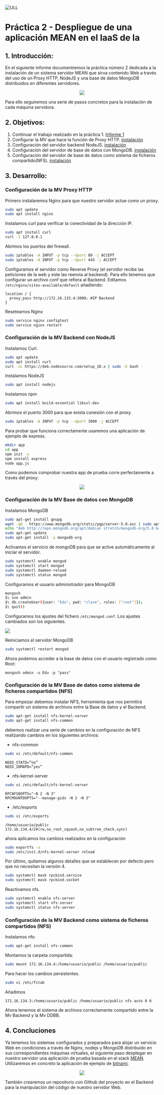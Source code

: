 ![ULL](img/Logo_Universidad_LaLaguna.png)

# Práctica 2 - Despliegue de una aplicación MEAN en el IaaS de la

## 1. Introducción:

En el siguiente informe documentremos la práctica número 2 dedicada a la instalación de un sistema servidor MEAN que sirva contenido Web a través del uso de un Proxy HTTP, NodeJS y una base de datos MongoDB distribuidos en diferentes servidores.

<p align="center">
  <img src="https://github.com/educande05/ULL_ESIT_INF_SyTW_2021_alu0100890174/blob/main/practica_2/img/Captura%20de%20pantalla%202021-10-30%20105857.png" />
</p>

Para ello seguiremos una serie de pasos concretos para la instalación de cada máquina servidora.

## 2. Objetivos:

1. Continuar el trabajo realizado en la práctica 1. [Informe 1](https://github.com/educande05/ULL_ESIT_INF_SyTW_2021_alu0100890174/blob/main/practica_1/Informe.md)
2. Configurar la MV que hace la función de Proxy HTTP. [instalación](https://linuxize.com/post/how-to-install-nginx-on-debian-9/)
3. Configuración del servidor backend NodeJS. [instalación](https://linuxconfig.org/how-to-install-nodejs-on-debian-9-stretch-linux)
4. Configuración del servidor de base de datos con MongoDB. [instalación](https://docs.mongodb.com/manual/tutorial/install-mongodb-on-debian/)
5. Configuración del servidor de base de datos como sistema de ficheros compartido(NFS). [instalación](https://wiki.debian.org/NFSServerSetup)

## 3. Desarrollo:

### Configuración de la MV Proxy HTTP

Primero instalaremos Nginx para que nuestro servidor actue como un proxy.

```bash
sudo apt update
sudo apt install nginx
```

Instalamos curl para verificar la conectividad de la dirección IP.

```bash
sudo apt install curl
curl -I 127.0.0.1
```

Abrimos los puertos del firewall.

```bash
sudo iptables -A INPUT -p tcp --dport 80 -j ACCEPT
sudo iptables -A INPUT -p tcp --dport 443 -j ACCEPT
```

Configuramos el servidor como Reverse Proxy (el servidor recibe las peticiones de la web y este las reenvia al backend). Para ello tenemos que configurar un archivo conf que refiera al Backend. Editamos ```/etc/nginx/sites-available/default``` añadiendo:

```
location / {
  proxy_pass http://172.16.133.4:3000; #IP Backend
}
```

Reseteamos Nginx
```bash
sudo service nginx configtest
sudo service nginx restart
```


### Configuración de la MV Backend con NodeJS

Instalamos Curl.

```bash
sudo apt update
sudo apt install curl
curl -sL https://deb.nodesource.com/setup_10.x | sudo -E bash -
```

Instalamos NodeJS

```bash
sudo apt install nodejs
```

Instalamos npm

```bash
sudo apt install build-essential libssl-dev
```

Abrimos el puerto 3000 para que exista conexión con el proxy.

```bash
sudo iptables -A INPUT -p tcp --dport 3000 -j ACCEPT
```

Para probar que funciona correctamente usaremos una aplicación de ejemplo de express.

```bash
mkdir app
cd app
npm init -y 
npm install express
node app.js
```

Como podemos comprobar nuestra app de prueba corre perfectamente a través del proxy:

<p align="center">
  <img src="https://github.com/educande05/ULL_ESIT_INF_SyTW_2021_alu0100890174/blob/main/practica_2/img/Captura%20de%20pantalla%202021-10-30%20133044.png" />
</p>

### Configuración de la MV Base de datos con MongoDB

Instalamos MongoDB

```bash
sudo apt-get install gnupg
wget -qO - https://www.mongodb.org/static/pgp/server-5.0.asc | sudo apt-key add -
echo "deb http://repo.mongodb.org/apt/debian stretch/mongodb-org/5.0 main" | sudo tee /etc/apt/sources.list.d/mongodb-org-5.0.list
sudo apt-get update
sudo apt-get install -y mongodb-org
```

Activamos el servicio de mongoDB para que se active automáticamente al iniciar el servidor.

```bash
sudo systemctl enable mongod
sudo systemctl start mongod
sudo systemctl daemon-reload
sudo systemctl status mongod
```

Configuramos el usuario administrador para MongoDB

```bash
mongosh
$\ use admin
$\ db.createUser({user: "Edu", pwd: "clave", roles: ["root"]});
$\ quit()
```

Configuramos los ajustes del fichero ```/etc/mongod.conf```. Los ajustes cambiados son los siguientes.

<p align="left">
  <img src="https://github.com/educande05/ULL_ESIT_INF_SyTW_2021_alu0100890174/blob/main/practica_2/img/Captura%20de%20pantalla%202021-10-30%20135332.png" />
</p>

Reiniciamos el servidor MongoDB

```bash
sudo systemctl restart mongod
```

Ahora podemos acceder a la base de datos con el usuario registrado como Root:

```
mongosh admin -u Edu -p "pass"
```

### Configuración de la MV Base de datos como sistema de ficheros compartidos (NFS)


Para empezar debemos instalar NFS, herramienta que nos permitirá compartir un sistema de archivos entre la Base de datos y el Backend.

```bash
sudo apt-get install nfs-kernel-server
sudo apt-get install nfs-common
```

debemos realizar una serie de cambios en la configuración de NFS realizando cambios en los siguientes archivos:

* nfs-common
```bash
sudo vi /etc/default/nfs-common
```

```
NEED_STATD=”no”
NEED_IDMAPD=”yes”
```

* nfs-kernel-server
```bash
sudo vi /etc/default/nfs-kernel-server
```

```
RPCNFSDOPTS="-N 2 -N 3"
RPCMOUNTDOPTS="--manage-gids -N 2 -N 3"
```

* /etc/exports
```bash
sudo vi /etc/exports
```

```
/home/usuario/public 172.16.134.4/24(rw,no_root_squash,no_subtree_check,sync)
```

ahora aplicamos los cambios realizados en la configuración

```bash
sudo exportfs -a
sudo /etc/init.d/nfs-kernel-server reload
```

Por último, quitamos algunos detalles que se establecen por defecto pero
que no necesitan la versión 4.

```bash
sudo systemctl mask rpcbind.service
sudo systemctl mask rpcbind.socket
```

Reactivamos nfs.

```bash
sudo systemctl enable nfs-server
sudo systemctl start nfs-server
sudo systemctl status nfs-server
```


### Configuración de la MV Backend como sistema de ficheros compartidos (NFS)


Instalamos nfs:

```bash
sudo apt-get install nfs-common
```

Montamos la carpeta compartida:

```bash
sudo mount 172.16.134.4:/home/usuario/public /home/usuario/public
```

Para hacer los cambios persistentes.

```bash
sudo vi /etc/fstab
```

Añadimos

```
172.16.134.3:/home/usuario/public /home/usuario/public nfs auto 0 0
```

Ahora tenemos el sistema de archivos correctamente compartido entre la Mv Backend y la Mv DDBB.


## 4. Concluciones

Ya tenemos los sistemas configurados y preparados para alojar un servicio Web en condiciones a través de Nginx, nodejs y MongoDB distribuido en sus correspondientes máquinas virtuales, el siguiente paso desplegar en nuestro servidor una aplicación de prueba basada en el stack [MEAN](https://platzi.com/blog/que-es-mean-full-stack-javascript/?utm_source=google&utm_medium=paid&utm_campaign=14603491644&utm_adgroup=&utm_content=&gclid=CjwKCAjw2vOLBhBPEiwAjEeK9qcOxT8PAHF7sROVVJ_gj3Oz0YCxxRGboF3dsgPwDb5Vm23QBhSVhBoCz4MQAvD_BwE&gclsrc=aw.ds). Utilizaremos en concreto la aplicación de ejemplo de [bitnami](https://github.com/bitnami/sample-mean).

<p align="center">
  <img src="https://github.com/educande05/ULL_ESIT_INF_SyTW_2021_alu0100890174/blob/main/practica_2/img/Captura%20de%20pantalla%202021-10-30%20151528.png" />
</p>

También crearemos un repositorio con Github del proyecto en el Backend para la manipulación del código de nuestro servidor Web.


